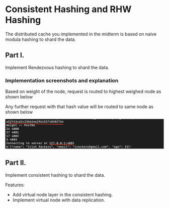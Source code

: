 # Consistent Hashing and RHW Hashing

The distributed cache you implemented in the midterm is based on naive modula hashing to shard the data.

## Part I.

Implement Rendezvous hashing to shard the data.

### Implementation screenshots and explanation

Based on weight of the node, request is routed to highest weighed node as shown below


Any further request with that hash value will be routed to same node as shown below

![](HRW2.png)

## Part II.

Implement consistent hashing to shard the data.

Features:

* Add virtual node layer in the consistent hashing.
* Implement virtual node with data replication. 
